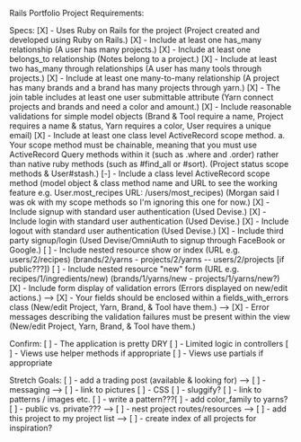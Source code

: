 Rails Portfolio Project Requirements:

Specs:
[X] - Uses Ruby on Rails for the project
    (Project created and developed using Ruby on Rails.)
[X] - Include at least one has_many relationship
    (A user has many projects.)
[X] - Include at least one belongs_to relationship
    (Notes belong to a project.)
[X] - Include at least two has_many through relationships
    (A user has many tools through projects.)
[X] - Include at least one many-to-many relationship
    (A project has many brands and a brand has many projects through yarn.)
[X] - The join table includes at least one user submittable attribute
    (Yarn connect projects and brands and need a color and amount.)
[X] - Include reasonable validations for simple model objects
    (Brand & Tool require a name, Project requires a name & status, Yarn requires a color, User requires a unique email)
[X] - Include at least one class level ActiveRecord scope method. a. Your scope method must be chainable, meaning that you must use ActiveRecord Query methods within it (such as .where and .order) rather than native ruby methods (such as #find_all or #sort).
    (Project status scope methods & User#stash.)
[-] - Include a class level ActiveRecord scope method (model object & class method name and URL to see the working feature e.g. User.most_recipes URL: /users/most_recipes)
    (Morgan said I was ok with my scope methods so I'm ignoring this one for now.)
[X] - Include signup with standard user authentication
    (Used Devise.)
[X] - Include login with standard user authentication
    (Used Devise.)
[X] - Include logout with standard user authentication
    (Used Devise.)
[X] - Include third party signup/login
    (Used Devise/OmniAuth to signup through FaceBook or Google.)
[ ] - Include nested resource show or index (URL e.g. users/2/recipes) (brands/2/yarns - projects/2/yarns -- users/2/projects [if public???])
[ ] - Include nested resource "new" form (URL e.g. recipes/1/ingredients/new) (brands/1/yarns/new - projects/1/yarns/new?)
[X] - Include form display of validation errors
    (Errors displayed on new/edit actions.)
    --> [X] - Your fields should be enclosed within a fields_with_errors class
            (New/edit Project, Yarn, Brand, & Tool have them.)
    --> [X] - Error messages describing the validation failures must be present within the view
            (New/edit Project, Yarn, Brand, & Tool have them.)

Confirm:
[ ] - The application is pretty DRY
[ ] - Limited logic in controllers
[ ] - Views use helper methods if appropriate
[ ] - Views use partials if appropriate

Stretch Goals:
[ ] - add a trading post (available & looking for)
    --> [ ] - messaging
    --> [ ] - link to pictures
[ ] - CSS
[ ] - sluggify?
[ ] - link to patterns / images etc.
[ ] - write a pattern???[ ] - add color_family to yarns?
[ ] - public vs. private???
    --> [ ] - nest project routes/resources
    --> [ ] - add this project to my project list
    --> [ ] - create index of all projects for inspiration?
